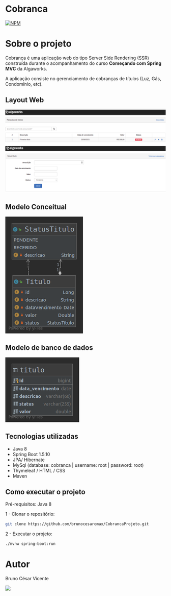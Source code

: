 # Cobranca
[![NPM](https://img.shields.io/npm/l/express)](https://github.com/brunocesaromax/CobrancaProjeto/blob/master/LICENSE)


# Sobre o projeto

Cobrança é uma aplicação web do tipo Server Side Rendering (SSR) construída durante o acompanhamento do curso __Começando com Spring MVC__ da Algaworks.

A aplicação consiste no gerenciamento de cobranças de títulos (Luz, Gás, Condomínio, etc).

## Layout Web

![Img 1](https://github.com/brunocesaromax/CobrancaProjeto/blob/master/src/main/resources/static/images/img1.png)
![Img 2](https://github.com/brunocesaromax/CobrancaProjeto/blob/master/src/main/resources/static/images/img2.png)

## Modelo Conceitual

![Modelo Conceitual](https://github.com/brunocesaromax/CobrancaProjeto/blob/master/src/main/resources/static/images/class-diagram.png)

## Modelo de banco de dados

![Modelo bd](https://github.com/brunocesaromax/CobrancaProjeto/blob/master/src/main/resources/static/images/entity-diagram.png)

## Tecnologias utilizadas

- Java 8
- Spring Boot 1.5.10
- JPA/ Hibernate
- MySql (database: cobranca | username: root  | password: root)
- Thymeleaf / HTML / CSS
- Maven 

## Como executar o projeto

Pré-requisitos: Java 8

  1 - Clonar o repositório: 
  
  ```bash 
  git clone https://github.com/brunocesaromax/CobrancaProjeto.git
  ```
  
  2 - Executar o projeto:
  
  
  ```bash 
  ./mvnw spring-boot:run
  ```
  
# Autor

Bruno César Vicente

 <a href="https://www.linkedin.com/in/bruno-cesar-vicente" target="_blank"><img src="https://img.shields.io/badge/-LinkedIn-%230077B5?style=for-the-badge&logo=linkedin&logoColor=white" target="_blank"></a> 
